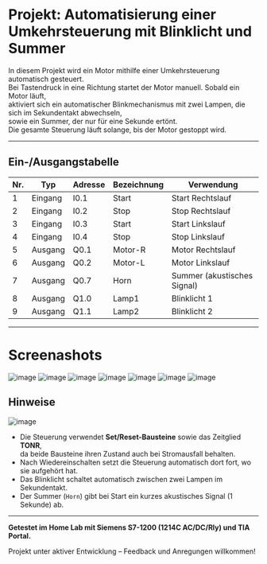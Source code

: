 # Projekt: Automatisierung einer Umkehrsteuerung mit Blinklicht und Summer

In diesem Projekt wird ein Motor mithilfe einer Umkehrsteuerung automatisch gesteuert.  
Bei Tastendruck in eine Richtung startet der Motor manuell. Sobald ein Motor läuft,  
aktiviert sich ein automatischer Blinkmechanismus mit zwei Lampen, die sich im Sekundentakt abwechseln,  
sowie ein Summer, der nur für eine Sekunde ertönt.   
Die gesamte Steuerung läuft solange, bis der Motor gestoppt wird.

---

## Ein-/Ausgangstabelle

| Nr. | Typ     | Adresse | Bezeichnung | Verwendung              |
|-----|---------|---------|-------------|--------------------------|
| 1   | Eingang | I0.1    | Start       | Start Rechtslauf         |
| 2   | Eingang | I0.2    | Stop        | Stop Rechtslauf          |
| 3   | Eingang | I0.3    | Start       | Start Linkslauf          |
| 4   | Eingang | I0.4    | Stop        | Stop Linkslauf           |
| 5   | Ausgang | Q0.1    | Motor-R     | Motor Rechtslauf         |
| 6   | Ausgang | Q0.2    | Motor-L     | Motor Linkslauf          |
| 7   | Ausgang | Q0.7    | Horn        | Summer (akustisches Signal) |
| 8   | Ausgang | Q1.0    | Lamp1       | Blinklicht 1             |
| 9   | Ausgang | Q1.1    | Lamp2       | Blinklicht 2             |

---
# Screenashots

![image](https://github.com/user-attachments/assets/c3d8a140-da28-4dea-8abc-8c056e07da94)
![image](https://github.com/user-attachments/assets/c507c934-ae09-45b9-b8ac-8766df51d45e)
![image](https://github.com/user-attachments/assets/2cda9092-00ef-4c53-a1a6-ca7b9a9ab653)
![image](https://github.com/user-attachments/assets/13a03d7c-c998-4405-b33e-06a44423cb6a)
![image](https://github.com/user-attachments/assets/c3201206-a9c8-456f-82be-26867746a921)
![image](https://github.com/user-attachments/assets/26ac892a-9a52-4f87-b41b-e5fb1d7ad401)
![image](https://github.com/user-attachments/assets/99a68735-9d11-406e-8c33-7e353c1723ca)
 




## Hinweise
![image](https://github.com/user-attachments/assets/2ec0839b-dbef-407f-ba52-c7395a763233)
- Die Steuerung verwendet **Set/Reset-Bausteine** sowie das Zeitglied **TONR**,  
  da beide Bausteine ihren Zustand auch bei Stromausfall behalten.
- Nach Wiedereinschalten setzt die Steuerung automatisch dort fort, wo sie aufgehört hat.
- Das Blinklicht schaltet automatisch zwischen zwei Lampen im Sekundentakt.
- Der Summer (`Horn`) gibt bei Start ein kurzes akustisches Signal (1 Sekunde) ab.

---

**Getestet im Home Lab mit Siemens S7-1200 (1214C AC/DC/Rly) und TIA Portal.**

Projekt unter aktiver Entwicklung – Feedback und Anregungen willkommen!

